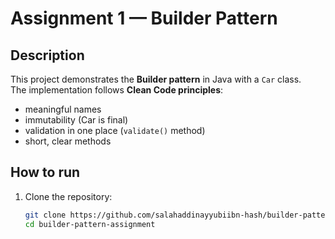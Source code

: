 # Assignment 1 — Builder Pattern

## Description
This project demonstrates the **Builder pattern** in Java with a `Car` class.  
The implementation follows **Clean Code principles**:
- meaningful names
- immutability (Car is final)
- validation in one place (`validate()` method)
- short, clear methods

## How to run
1. Clone the repository:
   ```bash
   git clone https://github.com/salahaddinayyubiibn-hash/builder-pattern-assignment.git
   cd builder-pattern-assignment
